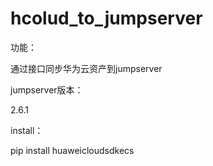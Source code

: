 # hcolud_to_jumpserver  

功能：  

通过接口同步华为云资产到jumpserver  

jumpserver版本：  

2.6.1  

install：   

pip install huaweicloudsdkecs  

